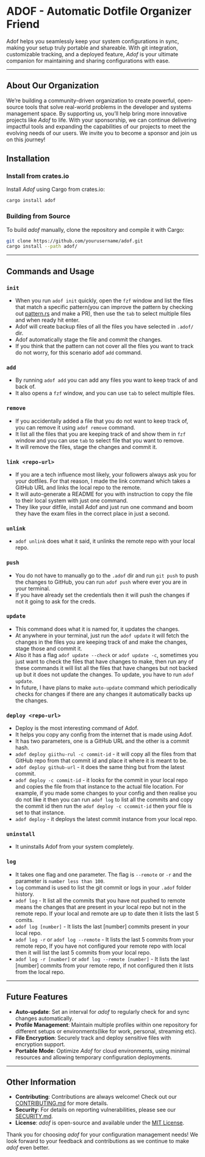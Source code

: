 # ADOF - Automatic Dotfile Organizer Friend

Adof helps you seamlessly keep your system configurations in sync, making your setup truly portable and shareable. With git integration, customizable tracking, and a deployed feature, *Adof* is your ultimate companion for maintaining and sharing configurations with ease.

---

## About Our Organization

We’re building a community-driven organization to create powerful, open-source tools that solve real-world problems in the developer and systems management space. By supporting us, you’ll help bring more innovative projects like *Adof* to life. With your sponsorship, we can continue delivering impactful tools and expanding the capabilities of our projects to meet the evolving needs of our users. We invite you to become a sponsor and join us on this journey!

## Installation

### Install from crates.io

Install *Adof* using Cargo from crates.io:

```bash
cargo install adof
```

### Building from Source

To build *adof* manually, clone the repository and compile it with Cargo:

```bash
git clone https://github.com/yourusername/adof.git
cargo install --path adof/
```

---

## Commands and Usage

### `init`
- When you run `adof init` quickly, open the `fzf` window and list the files that match a specific pattern(you can improve the pattern by checking out [pattern.rs](https://github.com/fnabinash/adof/blob/main/src/commands/patterns.rs) and make a PR), then use the `tab` to select multiple files and when ready hit enter.
- Adof will create backup files of all the files you have selected in `.adof/` dir.
- Adof automatically stage the file and commit the changes.
- If you think that the pattern can not cover all the files you want to track do not worry, for this scenario adof `add` command.

### `add`
- By running `adof add` you can add any files you want to keep track of and back of.
- It also opens a `fzf` window, and you can use `tab` to select multiple files.

### `remove`
- If you accidentally added a file that you do not want to keep track of, you can remove it using `adof remove` command.
- It list all the files that you are keeping track of and show them in `fzf` window and you can use `tab` to select file that you want to remove.
- It will remove the files, stage the changes and commit it.

### `link <repo-url>`
- If you are a tech influence most likely, your followers always ask you for your dotfiles. For that reason, I made the link command which takes a GitHub URL and links the local repo to the remote.
- It will auto-generate a README for you with instruction to copy the file to their local system with just one command.
- They like your ditfile, install Adof and just run one command and boom they have the exam files in the correct place in just a second.

### `unlink`
- `adof unlink` does what it said, it unlinks the remote repo with your local repo.

### `push`
- You do not have to manually go to the `.adof` dir and run `git push` to push the changes to GitHub, you can run `adof push` where ever you are in your terminal.
- If you have already set the credentials then it will push the changes if not it going to ask for the creds.

### `update`
- This command does what it is named for, it updates the changes.
- At anywhere in your terminal, just run the `adof update` it will fetch the changes in the files you are keeping track of and make the changes, stage those and commit it.
- Also it has a flag `adof update --check` or `adof update -c`, sometimes you just want to check the files that have changes to make, then run any of these commands it will list all the files that have changes but not backed up but it does not update the changes. To update, you have to run `adof update`.
- In future, I have plans to make `auto-update` command which periodically checks for changes if there are any changes it automatically backs up the changes.

### `deploy <repo-url>`
- Deploy is the most interesting command of Adof.
- It helps you copy any config from the internet that is made using Adof.
- It has two parameters, one is a GitHub URL and the other is a commit hash.
- `adof deploy giithu-rul -c commit-id` - it will copy all the files from that GitHub repo from that commit id and place it where it is meant to be.
- `adof deploy github-url` - it does the same thing but from the latest commit.
- `adof deploy -c commit-id` - it looks for the commit in your local repo and copies the file from that instance to the actual file location. For example, if you made some changes to your config and then realise you do not like it then you can run `adof log` to list all the commits and copy the commit id then run the `adof deploy -c ccommit-id` then your file is set to that instance.
- `adof deploy` - it deploys the latest commit instance from your local repo.

### `uninstall`
- It uninstalls Adof from your system completely.

### `log`
- It takes one flag and one parameter. The flag is `--remote` or `-r` and the parameter is `number less than 100`.
- `log` command is used to list the git commit or logs in your `.adof` folder history.
- `adof log` - It list all the commits that you have not pushed to remote means the changes that are present in your local repo but not in the remote repo. If your local and remote are up to date then it lists the last 5 comits.
- `adof log [number]` - It lists the last [number] commits present in your local repo.
- `adof log -r` or `adof log --remote` - It lists the last 5 commits from your remote repo, If you have not configured your remote repo with local then it will list the last 5 commits from your local repo.
- `adof log -r [number]` or `adof log --remote [number]` - It lists the last [number] commits from your remote repo, if not configured then it lists from the local repo.

---

## Future Features

- **Auto-update**: Set an interval for *adof* to regularly check for and sync changes automatically.
- **Profile Management**: Maintain multiple profiles within one repository for different setups or environments(like for work, personal, streaming etc).
- **File Encryption**: Securely track and deploy sensitive files with encryption support.
- **Portable Mode**: Optimize *Adof* for cloud environments, using minimal resources and allowing temporary configuration deployments.

---

## Other Information

- **Contributing**: Contributions are always welcome! Check out our [CONTRIBUTING.md](link-to-CONTRIBUTING.md) for more details.
- **Security**: For details on reporting vulnerabilities, please see our [SECURITY.md](link-to-SECURITY.md).
- **License**: *adof* is open-source and available under the [MIT License](LICENSE).

Thank you for choosing *adof* for your configuration management needs! We look forward to your feedback and contributions as we continue to make *adof* even better.
